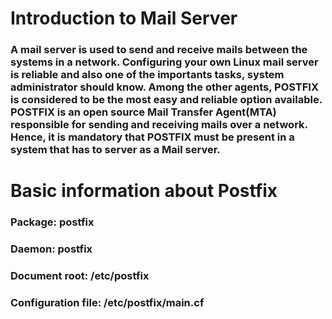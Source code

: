 # Introduction to Mail Server

### A mail server is used to send and receive mails between the systems in a network. Configuring your own Linux mail server is reliable and also one of the importants tasks, system administrator should know. Among the other agents, POSTFIX is considered to be the most easy and reliable option available. POSTFIX is an open source Mail Transfer Agent(MTA) responsible for sending and receiving mails over a network. Hence, it is mandatory that POSTFIX must be present in a system that has to server as a Mail server.

# Basic information about Postfix

### Package: postfix
### Daemon: postfix
###  Document root: /etc/postfix
### Configuration file: /etc/postfix/main.cf